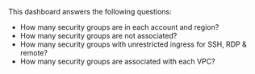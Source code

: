 This dashboard answers the following questions:

- How many security groups are in each account and region?
- How many security groups are not associated?
- How many security groups with unrestricted ingress for SSH, RDP & remote?
- How many security groups are associated with each VPC?
